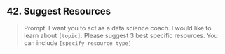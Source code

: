 ## 42. Suggest Resources

> Prompt: I want you to act as a data science coach. I would like to learn about `[topic]`. Please suggest 3 best specific resources. You can include `[specify resource type]`